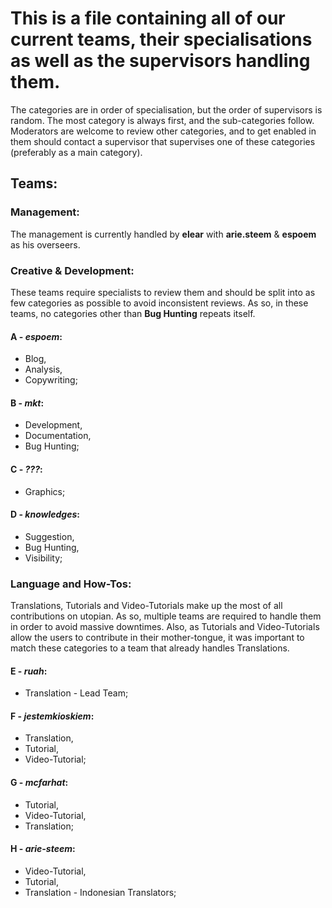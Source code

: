 # This is a file containing all of our current teams, their specialisations as well as the supervisors handling them.
The categories are in order of specialisation, but the order of supervisors is random. The most category is always first, and the sub-categories follow. Moderators are welcome to review other categories, and to get enabled in them should contact a supervisor that supervises one of these categories (preferably as a main category).

## Teams:

### Management:
The management is currently handled by **elear** with **arie.steem** & **espoem** as his overseers.


### Creative & Development:

These teams require specialists to review them and should be split into as few categories as possible to avoid inconsistent reviews. As so, in these teams, no categories other than **Bug Hunting** repeats itself. 

#### A - *espoem*:
* Blog,
* Analysis,
* Copywriting;

#### B - *mkt*:
* Development,
* Documentation,
* Bug Hunting;

#### C - *???*:
* Graphics;

#### D - *knowledges*:
* Suggestion,
* Bug Hunting,
* Visibility;

### Language and How-Tos:

Translations, Tutorials and Video-Tutorials make up the most of all contributions on utopian. As so, multiple teams are required to handle them in order to avoid massive downtimes. Also, as Tutorials and Video-Tutorials allow the users to contribute in their mother-tongue, it was important to match these categories to a team that already handles Translations.

#### E - *ruah*:
* Translation - Lead Team;

#### F - *jestemkioskiem*:
* Translation,
* Tutorial,
* Video-Tutorial;

#### G - *mcfarhat*:
* Tutorial,
* Video-Tutorial,
* Translation;

#### H - *arie-steem*:
* Video-Tutorial,
* Tutorial,
* Translation - Indonesian Translators;


